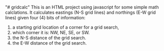 "# gridcalc" 
This is an HTML project using javascript for some simple math calclations.
It calculates eastings (N-S grid lines) and northings (E-W grid lines)
given four (4) bits of information:
1. a starting grid location of a corner for a grid search,
2. which corner it is: NW, NE, SE, or SW.
3. the N-S distance of the grid search.
4. the E-W distance of the grid search.
